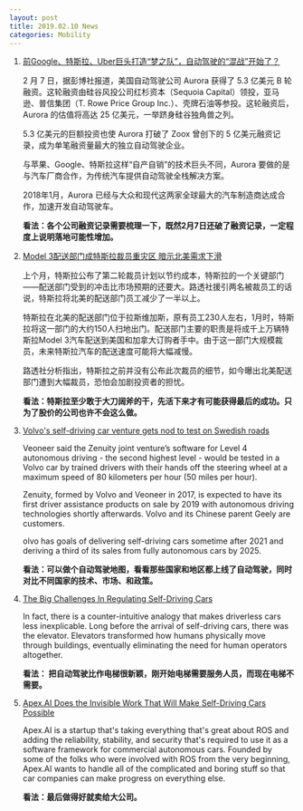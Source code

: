 ```yaml
---
layout: post
title: 2019.02.10 News
categories: Mobility
---
```


1. [前Google、特斯拉、Uber巨头打造“梦之队”，自动驾驶的“混战”开始了？](https://www.huxiu.com/article/283977.html)

    2 月 7 日，据彭博社报道，美国自动驾驶公司 Aurora 获得了 5.3 亿美元 B 轮融资。这轮融资由硅谷风投公司红杉资本（Sequoia Capital）领投，亚马逊、普信集团（T. Rowe Price Group Inc.）、壳牌石油等参投。这轮融资后，Aurora 的估值将高达 25 亿美元，一举跻身硅谷独角兽之列。

    5.3 亿美元的巨额投资也使 Aurora 打破了 Zoox 曾创下的 5 亿美元融资记录，成为单笔融资量最大的独立自动驾驶企业。

    与苹果、Google、特斯拉这样“自产自销”的技术巨头不同，Aurora 要做的是与汽车厂商合作，为传统汽车提供自动驾驶全栈解决方案。

    2018年1月，Aurora 已经与大众和现代这两家全球最大的汽车制造商达成合作，加速开发自动驾驶车。

    **看法：各个公司融资记录需要梳理一下，既然2月7日还破了融资记录，一定程度上说明落地可能性增加。**

2. [Model 3配送部门成特斯拉裁员重灾区 暗示北美需求下滑](https://36kr.com/p/5176117.html)

    上个月，特斯拉公布了第二轮裁员计划以节约成本，特斯拉的一个关键部门——配送部门受到的冲击比市场预期的还要大。路透社援引两名被裁员工的话说，特斯拉将北美的配送部门员工减少了一半以上。

    特斯拉在北美的配送部门位于拉斯维加斯，原有员工230人左右，1月时，特斯拉将这一部门的大约150人扫地出门。配送部门主要的职责是将成千上万辆特斯拉Model 3汽车配送到美国和加拿大订购者手中。由于这一部门大规模裁员，未来特斯拉汽车的配送速度可能将大幅减慢。

    路透社分析指出，特斯拉之前并没有公布此次裁员的细节，如今曝出北美配送部门遭到大幅裁员，恐怕会加剧投资者的担忧。

    **看法：特斯拉至少敢于大刀阔斧的干，先活下来才有可能获得最后的成功。只为了股价的公司也许不会这么做。**

3. [Volvo's self-driving car venture gets nod to test on Swedish roads](https://www.reuters.com/article/us-volvo-autonomous/volvos-self-driving-car-venture-gets-nod-to-test-on-swedish-roads-idUSKCN1PM1J2)

    Veoneer said the Zenuity joint venture’s software for Level 4 autonomous driving - the second highest level - would be tested in a Volvo car by trained drivers with their hands off the steering wheel at a maximum speed of 80 kilometers per hour (50 miles per hour).

    Zenuity, formed by Volvo and Veoneer in 2017, is expected to have its first driver assistance products on sale by 2019 with autonomous driving technologies shortly afterwards. Volvo and its Chinese parent Geely are customers.

    olvo has goals of delivering self-driving cars sometime after 2021 and deriving a third of its sales from fully autonomous cars by 2025.

    **看法：可以做个自动驾驶地图，看看那些国家和地区都上线了自动驾驶，同时对比不同国家的技术、市场、和政策。**

4. [The Big Challenges In Regulating Self-Driving Cars](https://www.forbes.com/sites/danielaraya/2019/01/29/the-challenges-with-regulating-self-driving-cars/#12e68035b260)

    In fact, there is a counter-intuitive analogy that makes driverless cars less inexplicable. Long before the arrival of self-driving cars, there was the elevator. Elevators transformed how humans physically move through buildings, eventually eliminating the need for human operators altogether.

    **看法： 把自动驾驶比作电梯很新颖，刚开始电梯需要服务人员，而现在电梯不需要。**

5. [Apex.AI Does the Invisible Work That Will Make Self-Driving Cars Possible](https://spectrum.ieee.org/cars-that-think/transportation/self-driving/apexai-does-the-invisible-critical-work-that-will-make-selfdriving-cars-possible)

    Apex.AI is a startup that's taking everything that's great about ROS and adding the reliability, stability, and security that's required to use it as a software framework for commercial autonomous cars. Founded by some of the folks who were involved with ROS from the very beginning, Apex.AI wants to handle all of the complicated and boring stuff so that car companies can make progress on everything else.

    **看法：最后做得好就卖给大公司。**

